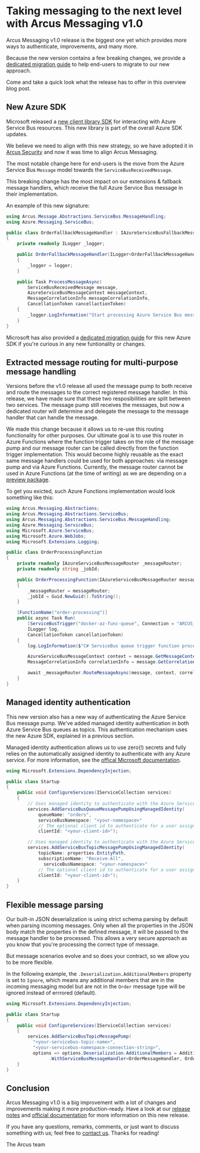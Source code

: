 # Taking messaging to the next level with Arcus Messaging v1.0
Arcus Messaging v1.0 release is the biggest one yet which provides more ways to authenticate, improvements, and many more.

Because the new version contains a few breaking changes, we provide a [dedicated migration guide](https://messaging.arcus-azure.net/guides/migration-guide-v1.0) to help end-users to migrate to our new approach.

Come and take a quick look what the release has to offer in this overview blog post.

## New Azure SDK
Microsoft released a [new client library SDK](https://github.com/Azure/azure-sdk-for-net/blob/main/sdk/servicebus/Azure.Messaging.ServiceBus/README.md) for interacting with Azure Service Bus resources. This new library is part of the overall Azure SDK updates.

We believe we need to align with this new strategy, so we have adopted it in [Arcus Security](https://github.com/arcus-azure/arcus.security) and now it was time to align Arcus Messaging.

The most notable change here for end-users is the move from the Azure Service Bus `Message` model towards the `ServiceBusReceivedMessage`.

This breaking change has the most impact on our extensions & fallback message handlers, which receive the full Azure Service Bus message in their implementation.

An example of this new signature:

```csharp
using Arcus.Message.Abstractions.ServiceBus.MessageHandling;
using Azure.Messaging.ServiceBus;

public class OrderFallbackMessageHandler : IAzureServiceBusFallbackMessageHandler
{
    private readonly ILogger _logger;

    public OrderFallbackMessageHandler(ILogger<OrderFallbackMessageHandler> logger)
    {
        _logger = logger;
    }

    public Task ProcessMessageAsync(
        ServiceBusReceivedMessage message,
        AzureServiceBusMessageContext messageContext,
        MessageCorrelationInfo messageCorrelationInfo,
        CancellationToken cancellactionToken)
    {
        _logger.LogInformation("Start processing Azure Service Bus message {MessageId}...", message.MessageId);
    }
}
```

Microsoft has also provided a [dedicated migration guide](https://github.com/Azure/azure-sdk-for-net/blob/main/sdk/servicebus/Azure.Messaging.ServiceBus/MigrationGuide.md) for this new Azure SDK if you're curious in any new funtionality or changes.

## Extracted message routing for multi-purpose message handling
Versions before the v1.0 release all used the message pump to both receive and route the messages to the correct registered message handler. In this release, we have made sure that these two resposibilities are split between two services. The message pump still receives the messages, but now a dedicated router will determine and delegate the message to the message handler that can handle the message.

We made this change because it allows us to re-use this routing functionality for other purposes. Our ultimate goal is to use this router in Azure Functions where the function trigger takes on the role of the message pump and our message router can be called directly from the function trigger implementation. This would become highly reusable as the exact same message handlers could be used for both approaches: via message pump and via Azure Functions. Currently, the message router cannot be used in Azure Functions (at the time of writing) as we are depending on a [preview package](https://www.nuget.org/packages/Microsoft.Azure.WebJobs.Extensions.ServiceBus/5.0.0-beta.5).

To get you exicted, such Azure Functions implementation would look something like this:

```csharp
using Arcus.Messaging.Abstractions;
using Arcus.Messaging.Abstractions.ServiceBus;
using Arcus.Messaging.Abstractions.ServiceBus.MessageHandling;
using Azure.Messaging.ServiceBus;
using Microsoft.Azure.ServiceBus;
using Microsoft.Azure.WebJobs;
using Microsoft.Extensions.Logging;

public class OrderProcessingFunction
{
    private readonly IAzureServiceBusMessageRouter _messageRouter;
    private readonly string _jobId;

    public OrderProcessingFunction(IAzureServiceBusMessageRouter messageRouter)
    {
        _messageRouter = messageRouter;
        _jobId = Guid.NewGuid().ToString();
    }

    [FunctionName("order-processing")]
    public async Task Run(
        [ServiceBusTrigger("docker-az-func-queue", Connection = "ARCUS_SERVICEBUS_CONNECTIONSTRING")] ServiceBusReceivedMessage message,
        ILogger log,
        CancellationToken cancellationToken)
    {
        log.LogInformation($"C# ServiceBus queue trigger function processed message: {message.MessageId}");

        AzureServiceBusMessageContext context = message.GetMessageContext(_jobId);
        MessageCorrelationInfo correlationInfo = message.GetCorrelationInfo();

        await _messageRouter.RouteMessageAsync(message, context, correlationInfo, cancellationToken);
    }
}
```

## Managed identity authentication
This new version also has a new way of authenticating the Azure Service Bus message pump. We've added managed identity authentication in both Azure Service Bus queues as topics. 
This authentication mechanism uses the new Azure SDK, explained in a previous section. 

Managed identity authentication allows us to use zero(!) secrets and fully relies on the automatically assigned identity to authenticate with any Azure service.
For more information, see the [offical Microsoft documentation](https://docs.microsoft.com/en-us/azure/active-directory/managed-identities-azure-resources/overview#how-a-user-assigned-managed-identity-works-with-an-azure-vm).

```csharp
using Microsoft.Extensions.DependencyInjection;

public class Startup
{
    public void ConfigureServices(IServiceCollection services)
    {
        // Uses managed identity to authenticate with the Azure Service Bus Queue:
        services.AddServiceBusQueueMessagePumpUsingManagedIdentity(
            queueName: "orders",
            serviceBusNamespace: "<your-namespace>"
            // The optional client id to authenticate for a user assigned managed identity.
            clientId: "<your-client-id>");

        // Uses managed identity to authenticate with the Azure Service Bus Topic:
        services.AddServiceBusTopicMessagePumpUsingManagedIdentity(
            topicName: properties.EntityPath,
            subscriptionName: "Receive-All", 
	          serviceBusNamespace: "<your-namespace>"
            // The optional client id to authenticate for a user assigned managed identity.
            clientId: "<your-client-id>");
    }
}
```

## Flexible message parsing
Our built-in JSON deserialization is using strict schema parsing by default when parsing incoming messages. Only when all the properties in the JSON body match the properties in the defined message, it will be passed to the message handler to be processed. This allows a very secure approach as you know that you're processing the correct type of message.

But message scenarios evolve and so does your contract, so we allow you to be more flexible.

In the following example, the `.Deserialization.AdditionalMembers` property is set to `Ignore`, which means any additional members that are in the incoming messaging model but are not in the `Order` message type will be ignored instead of errrored (default).

```csharp
using Microsoft.Extensions.DependencyInjection;

public class Startup
{
    public void ConfigureServices(IServiceCollection services)
    {
        services.AddServiceBusTopicMessagePump(
          "<your-servicebus-topic-name>", 
          "<your-servicebus-namespace-connection-string>", 
          options => options.Deserialization.AdditionalMembers = AdditionalMembersHandling.Ignore)
                .WithServiceBusMessageHandler<OrderMessageHandler, Order>();
    }
}
```

## Conclusion
Arcus Messaging v1.0 is a big improvement with a lot of changes and improvements making it more production-ready.
Have a look at our [release notes](https://github.com/arcus-azure/arcus.messaging/releases/tag/v1.0.0) and [official documentation](https://messaging.arcus-azure.net/) for more information on this new release.

If you have any questions, remarks, comments, or just want to discuss something with us; feel free to [contact us](https://github.com/arcus-azure/arcus.messaging/issues/new/choose).
Thanks for reading!

The Arcus team

